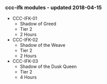 ### ccc-ifk modules - updated 2018-04-15
* CCC-IFK-01
    * Shadow of Greed
    * Tier 2
    * 2 Hours
* CCC-IFK-02
    * Shadow of the Weave
    * Tier 2
    * 2 Hours
* CCC-IFK-03
    * Shadow of the Dusk Queen
    * Tier 2
    * 4 Hours
